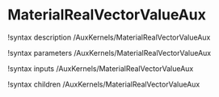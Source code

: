 <!-- MOOSE Documentation Stub: Remove this when content is added. -->

# MaterialRealVectorValueAux
!syntax description /AuxKernels/MaterialRealVectorValueAux

!syntax parameters /AuxKernels/MaterialRealVectorValueAux

!syntax inputs /AuxKernels/MaterialRealVectorValueAux

!syntax children /AuxKernels/MaterialRealVectorValueAux
